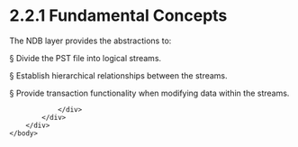 <html dir="LTR" xmlns:mshelp="http://msdn.microsoft.com/mshelp" xmlns:ddue="http://ddue.schemas.microsoft.com/authoring/2003/5" xmlns:xlink="http://www.w3.org/1999/xlink" xmlns:tool="http://www.microsoft.com/tooltip">
    <head>
        <meta http-equiv="Content-Type" content="text/html; CHARSET=utf-8"></meta>
        <meta name="save" content="history"></meta>
        <title>2.2.1 Fundamental Concepts</title>
        <xml>
            <mshelp:toctitle title="2.2.1 Fundamental Concepts"></mshelp:toctitle>
            <mshelp:rltitle title="[MS-PST]: Fundamental Concepts"></mshelp:rltitle>
            <mshelp:keyword index="A" term="3ba34bdb-611e-40ed-a725-fcb64f1fa7af"></mshelp:keyword>
            <mshelp:attr name="DCSext.ContentType" value="open specification"></mshelp:attr>
            <mshelp:attr name="AssetID" value="3ba34bdb-611e-40ed-a725-fcb64f1fa7af"></mshelp:attr>
            <mshelp:attr name="TopicType" value="kbRef"></mshelp:attr>
            <mshelp:attr name="DCSext.Title" value="[MS-PST]: Fundamental Concepts" />
        </xml>
    </head>
    <body>
        <div id="header">
            <h1 class="heading">2.2.1 Fundamental Concepts</h1>
        </div>
        <div id="mainSection">
            <div id="mainBody">
                <div id="allHistory" class="saveHistory"></div>
                <div id="sectionSection0" class="section" name="collapseableSection">
                    

<p>The NDB layer provides the abstractions to:</p>

<p><span>§<span>  </span></span>Divide the PST file
into logical streams.</p>

<p><span>§<span>  </span></span>Establish
hierarchical relationships between the streams.</p>

<p><span>§<span>  </span></span>Provide transaction
functionality when modifying data within the streams.</p>


                </div>
            </div>
        </div>
    </body>
</html>